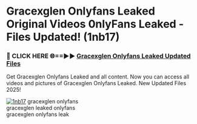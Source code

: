 # Gracexglen Onlyfans Leaked Original Videos 0nlyFans Leaked - Files Updated! (1nb17)

<h3>🔴 CLICK HERE 🌐==►► <a href="https://tinyurl.com/x26r9saj" rel="nofollow">Gracexglen Onlyfans Leaked Updated Files</a></h3>

Get Gracexglen Onlyfans Leaked and all content. Now you can access all videos and pictures of Gracexglen Onlyfans Leaked. New Updated Files 2025!

[![1nb17](https://i.imgur.com/LkgZPqh.gif)](https://tinyurl.com/x26r9saj)
gracexglen onlyfans<br>
gracexglen leaked onlyfans<br>
gracexglen onlyfans leak